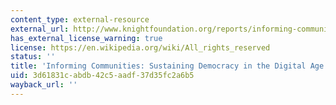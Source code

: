 ```yaml
---
content_type: external-resource
external_url: http://www.knightfoundation.org/reports/informing-communities-sustaining-democracy-digital
has_external_license_warning: true
license: https://en.wikipedia.org/wiki/All_rights_reserved
status: ''
title: 'Informing Communities: Sustaining Democracy in the Digital Age'
uid: 3d61831c-abdb-42c5-aadf-37d35fc2a6b5
wayback_url: ''
---
```


